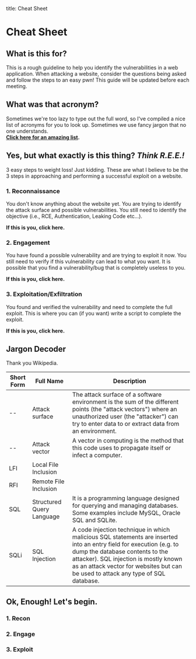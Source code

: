 title: Cheat Sheet

# Cheat Sheet

## What is this for?
This is a rough guideline to help you identify the vulnerabilities in a web application. When attacking a website, consider the questions being asked and follow the steps to an easy pwn! This guide will be updated before each meeting.

## What was that acronym?
Sometimes we're too lazy to type out the full word, so I've compiled a nice list of acronyms for you to look up. Sometimes we use fancy jargon that no one understands.  
**[Click here for an amazing list](#jargon-decoder).**

## Yes, but what exactly is this thing? *Think R.E.E.!*

3 easy steps to weight loss! Just kidding. These are what I believe to be the 3 steps in approaching and performing a successful exploit on a website.

### 1. Reconnaissance
You don't know anything about the website yet. You are trying to identify the attack surface and possible vulnerabilities. You still need to identify the objective (i.e., RCE, Authentication, Leaking Code etc...).  

**If this is you, click here.**

### 2. Engagement
You have found a possible vulnerability and are trying to exploit it now. You still need to verify if this vulnerability can lead to what you want. It is possible that you find a vulnerability/bug that is completely useless to you.

**If this is you, click here.**

### 3. Exploitation/Exfiltration
You found and verified the vulnerability and need to complete the full exploit. This is where you can (if you want) write a script to complete the exploit.

**If this is you, click here.**

## Jargon Decoder

Thank you Wikipedia.

| Short Form | Full Name                 | Description                                                                                                                                                                                                                                                                          |
|------------|---------------------------|--------------------------------------------------------------------------------------------------------------------------------------------------------------------------------------------------------------------------------------------------------------------------------------|
| --         | Attack surface            | The attack surface of a software environment is the sum of the different points (the "attack vectors") where an unauthorized user (the "attacker") can try to enter data to or extract data from an environment.                                                                     |
| --         | Attack vector             | A vector in computing is the method that this code uses to propagate itself or infect a computer.                                                                                                                                                                                    |
| LFI        | Local File Inclusion      |                                                                                                                                                                                                                                                                                      |
| RFI        | Remote File Inclusion     |                                                                                                                                                                                                                                                                                      |
| SQL        | Structured Query Language | It is a programming language designed for querying and managing databases. Some examples include MySQL, Oracle SQL and SQLite.                                                                                                                                                       |
| SQLi       | SQL Injection             | A code injection technique in which malicious SQL statements are inserted into an entry field for execution (e.g. to dump the database contents to the attacker). SQL injection is mostly known as an attack vector for websites but can be used to attack any type of SQL database. |

## Ok, Enough! Let's begin.

### 1. Recon



### 2. Engage

### 3. Exploit
